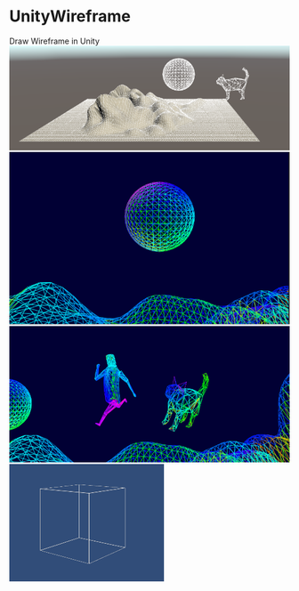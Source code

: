 # UnityWireframe
Draw Wireframe in Unity
![GL绘制线框](https://github.com/eangulee/UnityWireframe/blob/master/Assets/Introduction/GL%E7%BB%98%E5%88%B6%E7%BA%BF%E6%A1%86.png)
![绘制三边线框1](https://github.com/eangulee/UnityWireframe/blob/master/Assets/Introduction/Geomotry%E7%BB%98%E5%88%B6%E4%B8%89%E8%BE%B9%E7%BA%BF%E6%A1%861.png)
![绘制三边线框2](https://github.com/eangulee/UnityWireframe/blob/master/Assets/Introduction/Geomotry%E7%BB%98%E5%88%B6%E4%B8%89%E8%BE%B9%E7%BA%BF%E6%A1%862.png)
![Geomotry绘制四边线框](https://github.com/eangulee/UnityWireframe/blob/master/Assets/Introduction/Geomotry%E7%BB%98%E5%88%B6%E5%9B%9B%E8%BE%B9%E7%BA%BF%E6%A1%86.png)
